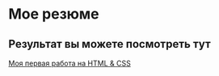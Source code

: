 # Мое резюме

## Результат вы можете посмотреть тут

[Моя первая работа на HTML & CSS](https://artempenyaz.github.io/resume/)
